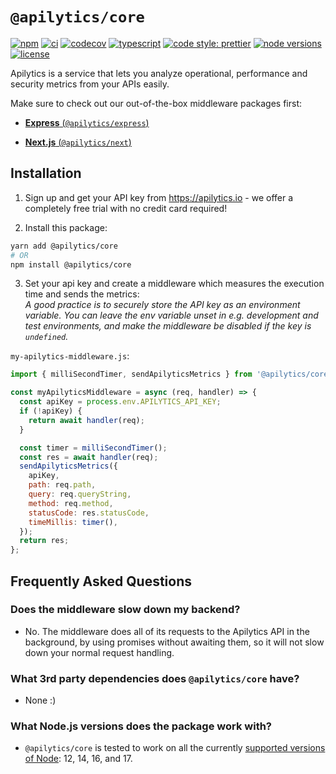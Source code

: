 # `@apilytics/core`

[![npm](https://img.shields.io/npm/v/@apilytics/core)](https://www.npmjs.com/package/@apilytics/core)
[![ci](https://github.com/apilytics/apilytics-node/actions/workflows/ci.yml/badge.svg)](https://github.com/apilytics/apilytics-node/actions/workflows/ci.yml)
[![codecov](https://codecov.io/gh/apilytics/apilytics-node/branch/master/graph/badge.svg?token=K592YR52WQ)](https://codecov.io/gh/apilytics/apilytics-node)
[![typescript](https://badgen.net/badge/icon/typescript?icon=typescript&label&color=007acc)](https://www.typescriptlang.org)
[![code style: prettier](https://img.shields.io/badge/code_style-prettier-ff69b4.svg)](https://github.com/prettier/prettier)
[![node versions](https://img.shields.io/node/v/@apilytics/core)](#what-nodejs-versions-does-the-package-work-with)
[![license](https://img.shields.io/npm/l/@apilytics/core)](https://github.com/apilytics/apilytics-node/blob/master/packages/core/LICENSE)

Apilytics is a service that lets you analyze operational, performance and security metrics from your APIs easily.

Make sure to check out our out-of-the-box middleware packages first:

- [**Express** (`@apilytics/express`)](../express#readme)

- [**Next.js** (`@apilytics/next`)](../next#readme)

## Installation

1. Sign up and get your API key from https://apilytics.io - we offer a completely free trial with no credit card required!

2. Install this package:
```sh
yarn add @apilytics/core
# OR
npm install @apilytics/core
```

3. Set your api key and create a middleware which measures the execution time and sends the metrics:\
  _A good practice is to securely store the API key as an environment variable.
  You can leave the env variable unset in e.g. development and test environments,
  and make the middleware be disabled if the key is `undefined`._

`my-apilytics-middleware.js`:
```javascript
import { milliSecondTimer, sendApilyticsMetrics } from '@apilytics/core';

const myApilyticsMiddleware = async (req, handler) => {
  const apiKey = process.env.APILYTICS_API_KEY;
  if (!apiKey) {
    return await handler(req);
  }

  const timer = milliSecondTimer();
  const res = await handler(req);
  sendApilyticsMetrics({
    apiKey,
    path: req.path,
    query: req.queryString,
    method: req.method,
    statusCode: res.statusCode,
    timeMillis: timer(),
  });
  return res;
};
```

## Frequently Asked Questions

### Does the middleware slow down my backend?

- No. The middleware does all of its requests to the Apilytics API in the background, by using
  promises without awaiting them, so it will not slow down your normal request handling.

### What 3rd party dependencies does `@apilytics/core` have?

- None :)

### What Node.js versions does the package work with?

- `@apilytics/core` is tested to work on all the currently [supported versions of Node](https://nodejs.org/en/about/releases/): 12, 14, 16, and 17.
